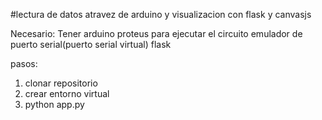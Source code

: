 #lectura de datos atravez de arduino y visualizacion con flask y canvasjs

Necesario:
Tener arduino 
proteus para ejecutar el circuito
emulador de puerto serial(puerto serial virtual)
flask

pasos:
1. clonar repositorio
2. crear entorno virtual
3. python app.py
